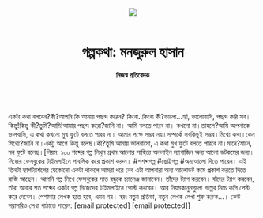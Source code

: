 <div align=center>
<img src=https://images.prothomalo.com/prothomalo-bangla/2021-01/1d75151c-eff9-4e9f-ac28-aebc4618d00f/palo_bangla_og.png />
<br><br>
<h1>গল্পকথা: মনজুরুল হাসান</h1>
<h4>নিজস্ব প্রতিবেদক</h4>
<br><br>
</div>

একটা কথা বলবেন?কী?আপনি কি আমায় পছন্দ করেন? কিংবা..কিংবা কী?ভালো...হ্যাঁ, ভালোবাসি, পছন্দ করি সব। কিন্তু!কিন্তু কী?তুমি?আমি!আমায় পছন্দ করো?জানি না। আমি বলতে পারব না। কখনো না।তাহলে?আমি আপনাকে ভালবাসি, এ কথা কখনো মুখ ফুটে বলতে পারব না। আমার পক্ষে সম্ভব নয়।সম্পর্কে সবকিছুই সম্ভব।মিথ্যে কথা।কেন মিথ্যে?জানি না।একটু আগে কিন্তু বলেছ।কী?তুমি আমায় ভালবাসো, এ কথা মুখ ফুটে বলতে পারবে না।মানে?মানে, মন ফুটে বলেছ।[নিয়ম: ১০০ শব্দের গল্প লিখুন প্রথম আলোর সাহিত্য অনলাইন ম্যাগাজিন অন্য আলো ডটকমের জন্য। নিজের ফেসবুকের টাইমলাইনে পাবলিক করে প্রকাশ করুন। #শশব্দগল্প #ছোট্টগল্প #অন্যআলো দিতে পারেন। এই তিনটা হ্যাশট্যাশগের যেকোনো একটা থাকলে আমরা ধরে নেব এটা আপনারা অন্য আলোডট কমে প্রকাশ করতে দিতে রাজি আছেন। আপনি গল্প লিখে ফেসবুকের সাত বন্ধুকে চ্যালেঞ্জ জানাবেন। তাঁদের ট্যাগ করবেন। যাঁদের ট্যাগ করবেন, তাঁরা আবার শত শব্দের একটা গল্প নিজেদের টাইমলাইনে পোস্ট করবেন। আর নিয়মকানুনগুলো গল্পের নিচে কপি পেস্ট করে দেবেন। পেশাদার লেখক হতে হবে, এমন নয়। বরং নতুন প্রতিভা, নতুন লেখক লেখা শুরু করুক...। কেউ সরাসরিও লেখা পাঠাতে পারেন: [email protected] [email protected]]
